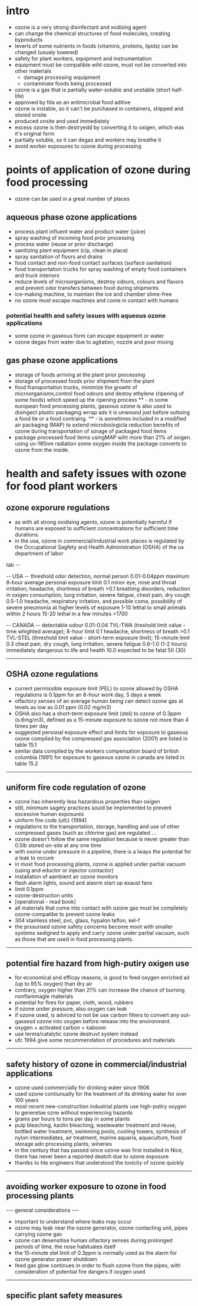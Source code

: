 # intro

- ozone is a very strong disinfectant and xodising agent
- can change the chemical structures of food molecules, creating byproducts
- leverls of some nutrients in foods (vitamins, proteins, lipids) can be changed (usualy lowered)
- safety for plant workers, equipment and instrumentation
- equipment must be compatible wiht ozone, must not be converted into other materials
	- damage processing wquipment
	- contaminate foods being processed
- ozone is a gas that is partially water-soluble and unstable (short half-life)
- approved by fda as an antimicrobal food aditive
- ozone is instable, so it can't be purchased in containers, shipped and stored onsite
- produced onsite and used immediately
- excess ozone is then destryedd by converting it to oxigen, which was it's original form
- partially soluble, so it can degas and workers may breathe it
- avoid worker exposures to ozone during processing

# points of application of ozone during food processing

- ozone can be used in a great number of places

## aqueous phase ozone applications

- process plant influent water and product water (juice)
- spray washing of incoming food prior processing
- process water (reuse or prior discharge)
- sanitizing plant equipment (cip, clean in place)
- spray sanitation of floors and drains
- food contact and non-food contact surfaces (surface sanitation)
- food transportation trucks for spray washing of empty food containers and truck interiors
- reduce levels of microorganisms, destroy odours, colours and flavors and prevent odor transfers between food during shipments
- ice-making machine, to maintain the ice and chamber slime-free
- no ozone must escape machines and come in contact with humans

### potential health and safety issues with aqueous ozone applications

- some ozone in gaseous form can escape equipment or water
- ozone degas from water due to agitation, nozzle and poor mixing

## gas phase ozone applications

- storage of foods arriving at the plant prior processing
- storage of processed foods prior shipment from the plant
- food fransportation trucks, minimize the growht of microorganisms,control food odours and destoy ethylene (ripening of some foods) which speed up the ripening process
** - in some european food processing  plants, gaseous ozone is also used to disingect plastic packaging wrrap ads it is unwound just before suttoing a food ite or a food contraing.
** - is sometimes included in a modified air packaging (MAP) to extend microbiologicla reduction benefits of ozone during transportation of sorage of packaged food items
- package processed food items usingMAP wiht more than 21% of oxigen. using uv-185nm radiation some oxygen inside the package converts to ozone from the inside.

# health and safety issues with ozone for food plant workers

## ozone exporure regulations

- as with all strong oxidising agents, ozone is potentially harmful if humans are exposed to sufficient concentrations for sufficient time durations.
- in the usa, ozone in commercial/industrial work places is regulated by the Occupational Sagfety and Health Administration (OSHA) of the us department of labor

tab -- 

-- USA --
threshold odor detection, normal person					0.01-0.04ppm
maximum 8-hour average personal exposure limit				0.1
minor eye, nose and throat irritation; headache, shortness of breath	>0.1
breathing disorders, reduction in oxigen consumption, lung irritation, severe fatigue, chest pain, dry cough	0.5-1.0
headache, respiratory irritation, and possible coma, possibility of severe pneumonia at higher levels of exposure 1-10
lethal to small animals within 2 hours	15-20
lethal in a few minutes >1700

-- CANADA --
detectable odour 0.01-0.04
TVL-TWA (treshold limit value - time whighted average); 8-hour limit 0.1
headache, shortness of breath >0.1
TVL-STEL (threshold limit value - short-term exposure limit); 15-minute limit 0.3
chest pain, dry cough, lung irritation, severe fatigue 0.6-1.0 (1-2 hours)
immediately dangerous to life and health 10.0
expected to be fatal 50 (30)

-----------------------
OSHA ozone regulations
-----------------------

- current permissible exposure limit (PEL) to ozone allowed by OSHA regulations is 0.1ppm for an 8-hour work day, 5 days a week
- olfactory senses of an average human being can detect ozone gas at levels as low as 0.01 ppm (0.02 mg/m3)
- OSHA also has a short-term exposure limit (stel) to ozone of 0.3ppm (o.6mg/m3), defined as a 15-minute exposure to ozone not more than 4 times per day
- suggested personal exposure effect and limits for exposure to gaseous oxone compiled by the compressed gas association (2001) are listed in table 15.1 
- similar data compiled by the workers compensation board of british columbia (1991) for exposure to gaseous ozone in canada are listed in table 15.2

-----------------------
uniform fire code regulation of ozone
-----------------------

- ozone has inherently less hazardous properties than oxigen 
- still, minimum sagety practices sould be implemented to prevent excessive human exposures
- uinform fire code (ufc) (1994)
- regulations to the transportation, storage, handling and use of other compressed gases (such as chlorine gas) are regulated ...
- ozone doesn't follow the same regulation because is never greater than 0.5lb stored on-site at any one time
- with oxone under pressure in a pipeline, there is a lways the potential for a leak to occure
- in most food processing plants, ozone is applied under partial vacuum (using and eductor or injector contactor)
- installation of aambient air ozone monitors
- flash alarm lights, sound and alasrm start up exaust fans
- limit 0.1ppm
- ozone-destruction units
- [operational - read book]
- all materials that come into contact with ozone gas must be completely ozone-compatibe to prevent ozone leaks
- 304 stainless steel, pvc, glass, hypalon teflon, kel-f
- the prssurised ozone safety concerns become moot with smaller systems sedigned to apply and carry ozone under partial vacuum, such as those that are used in food processing plants.

-----------------------
potential fire hazard from high-putiry oxigen use
-----------------------
- for economical and efficay reasons, is good to feed oxygen enriched air (up to 95% oxygen) than dry air
- contrary, oxygen higher than 21% can increase the chance of burning nonflammagle materials
- potential for fires for paper, cloth, wood, rubbers
- if ozone under pressure, also oxygen can leak
- if ozone used, is adviced to not be use carbon filters to convert any out-gassesd ozone into oxygen before release into the environment.
- oxygen + activated carbon = kaboom
- use terma/catalytic ozone destruvt system instead
- ufc 1994 give some recommendation of procedures and materials

-----------------------
safety history of ozone in commercial/industrial applications
-----------------------
- ozone used commercially for drinking water since 1906
- used ozone contiunually for the treatment of its drinking water for over 100 years
- most recent new-construction industrial plants use high-putiry oxygen to generetae ozne without experiencing hazards
- grams per hours to tons per day in some plants
- pulp bleaching, kaolin bleaching, wastewater treatment and reuse, bottled water treatment, swimming pools, cooling towers, synthesis of nylon intermediates, air treatment, marine aquaria, aquaculture, food storage adn processing plants, wineries
- in the century that has passed since ozone was first installed in Nice, there has never been a reported deatch due to ozone exposure
- thantks to hte engineers that understood the toxicity of ozone quickly

-----------------------
avoiding worker exposure to ozone in food processing plants
-----------------------

--- general considerations ---
- important to understand where leaks may occur
- ozone may leak near the ozone generator, ozone contacting unit, pipes carrying ozone gas
- ozone can desensitise human olfactory senses during prolonged periods of time, the nose habituates itself
- the 15-minute stel limit of 0.3ppm is normally used as the alarm for ozone generator power shutdown
- feed gas glow continues in order to flush ozone from the pipes, with consideration of potential fire dangers if oxygen used

-----------------------
specific plant safety measures
-----------------------
